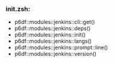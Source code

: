 ### init.zsh:
- p6df::modules::jenkins::cli::get()
- p6df::modules::jenkins::deps()
- p6df::modules::jenkins::init()
- p6df::modules::jenkins::langs()
- p6df::modules::jenkins::prompt::line()
- p6df::modules::jenkins::version()

